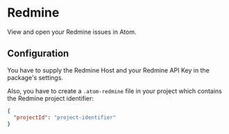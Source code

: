 Redmine
=======

View and open your Redmine issues in Atom.

Configuration
-------------

You have to supply the Redmine Host and your Redmine API Key in the package's settings.

Also, you have to create a `.atom-redmine` file in your project which contains the Redmine project identifier:

```json
{
  "projectId": "project-identifier"
}
```
